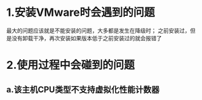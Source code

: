 # 1.安装VMware时会遇到的问题
最大的问题应该就是不能安装的问题，大多都是发生在降级时；
之前安装过，但是没有卸载干净，再次安装如果版本低于之前安装过的就会报错了

# 2.使用过程中会碰到的问题
## a.该主机CPU类型不支持虚拟化性能计数器

